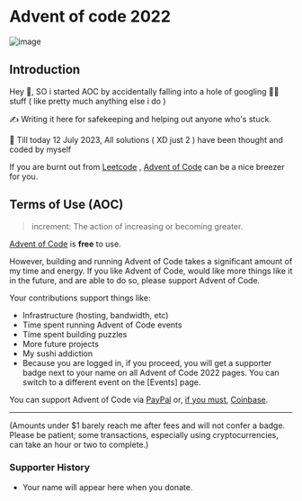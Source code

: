 # Advent of code 2022 
![image](https://github.com/xxXWarMachineRoXxx/aoc/assets/47086987/b3968feb-8319-45f1-b019-c2663a4d6a7e)


## Introduction 
Hey 👋, SO i started AOC by accidentally falling into a hole of googling 🧑‍💻 stuff 
( like pretty much anything else i do )

✍️ Writing it here for safekeeping and helping out anyone who's stuck. 

📅 Till today 12 July 2023, All solutions ( XD just 2 ) have been thought and coded by myself

If you are burnt out from [Leetcode](https://leetcode.com/) , [Advent of Code](https://adventofcode.com/2022) can be a nice breezer for you.


## Terms of Use (AOC)
> increment: The action of increasing or becoming greater.

[Advent of Code](https://adventofcode.com) is **free** to use.

However, building and running Advent of Code takes a significant amount of my time and energy. If you like Advent of Code, would like more things like it in the future, and are able to do so, please support Advent of Code.

Your contributions support things like:

- Infrastructure (hosting, bandwidth, etc)
- Time spent running Advent of Code events
- Time spent building puzzles
- More future projects
- My sushi addiction
- Because you are logged in, if you proceed, you will get a supporter badge next to your name on all Advent of Code 2022 pages. You can switch to a different event on the [Events] page.


You can support Advent of Code via [PayPal](https://adventofcode.com/2022/support/paypal) or, [if you must](https://digiconomist.net/bitcoin-energy-consumption), [Coinbase](https://adventofcode.com/2022/support/coinbase).

---
(Amounts under $1 barely reach me after fees and will not confer a badge. Please be patient; some transactions, especially using cryptocurrencies, can take an hour or two to complete.)

### Supporter History 
- Your name will appear here when you donate.
